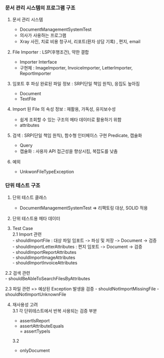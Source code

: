 ### 문서 관리 시스템의 프로그램 구조
1. 문서 관리 시스템  
	- DocumentManagementSystemTest  
	- 의사가 사용하는 프로그램  
	- Xray 사진, 치료 비용 청구서, 리포트(환자 상담 기록) , 편지, email  
  
2. File Importer : LSP(후행조건), 약한 결합  
	- Importer Interface  
	- 구현체 : ImageImporter, InvoiceImporter, LetterImporter, ReportImporter  
    
3. 임포트 후 파싱 완료된 파일 정보 : SRP(단일 책임 원칙), 응집도 높아짐  
	- Document  
	- TextFile  
  
4. Import 된 File 의 속성 정보 : 재활용, 가독성, 유지보수성  
	- 쉽게 조회할 수 있는 구조의 메타 데이터로 활용하기 위함  
	- attributes  
  	
5. 검색 : SRP(단일 책임 원칙), 함수형 인터페이스 구현 Predicate<Document>, 캡슐화
	- Query 
	- 캡슐화 : 사용자 API 접근성을 향상시킴, 복잡도를 낮춤  
  
6. 예외  
	- UnkwonFileTypeException  
  		
  
### 단위 테스트 구조
1. 단위 테스트 클래스
	- DocumentManagementSystemTest => 리팩토링 대상, SOLID 적용  

2. 단위 테스트용 메타 데이터  
3. Test Case  
	2.1 Import 관련  
		- shouldImportFile : 대상 파일 임포트 -> 파싱 및 저장 -> Document -> 검증  
		- shouldImportLetterAttributes : 편지 임포트 -> Document -> 검증  
		- shouldImportReportAttributes  
		- shouldImportImageAttributes  
		- shouldImportInvoiceAttributes  
  
2.2 검색 관련  
	- shouldBeAbleToSearchFilesByAttributes  
	
2.3 파일 관련 => 예상된 Exception 발생을 검증
	- shouldNotImportMissingFile
	- shouldNotImportUnknownFile  

  
4. 재사용성 고려  
	3.1 각 단위테스트에서 반복 사용되는 검증 부분  
	- assertIsReport  
	- assertAttributeEquals  
	= assertTypeIs  
  
  	3.2  
  	- onlyDocument  
  	
	
	
	



